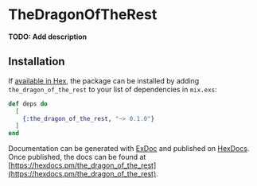 # TheDragonOfTheRest

**TODO: Add description**

## Installation

If [available in Hex](https://hex.pm/docs/publish), the package can be installed
by adding `the_dragon_of_the_rest` to your list of dependencies in `mix.exs`:

```elixir
def deps do
  [
    {:the_dragon_of_the_rest, "~> 0.1.0"}
  ]
end
```

Documentation can be generated with [ExDoc](https://github.com/elixir-lang/ex_doc)
and published on [HexDocs](https://hexdocs.pm). Once published, the docs can
be found at [https://hexdocs.pm/the_dragon_of_the_rest](https://hexdocs.pm/the_dragon_of_the_rest).

